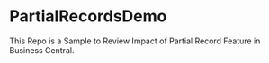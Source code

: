 # PartialRecordsDemo
This Repo is a Sample to Review Impact of Partial Record Feature in Business Central.
